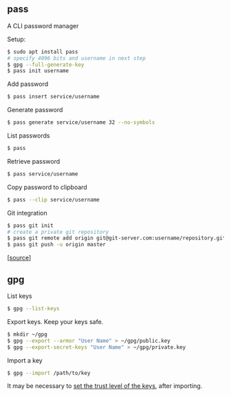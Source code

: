 ## pass

A CLI password manager

Setup:

```bash
$ sudo apt install pass
# specify 4096 bits and username in next step
$ gpg --full-generate-key
$ pass init username
```

Add password

```bash
$ pass insert service/username
```

Generate password

```bash
$ pass generate service/username 32 --no-symbols
```

List passwords

```bash
$ pass
```

Retrieve password

```bash
$ pass service/username
```

Copy password to clipboard

```bash
$ pass --clip service/username
```

Git integration

```bash
$ pass git init
# create a private git repository
$ pass git remote add origin git@git-server.com:username/repository.git
$ pass git push -u origin master
```

[[source](https://www.cloudsavvyit.com/8817/how-to-use-pass-a-command-line-password-manager-for-linux-systems/)]

## gpg

List keys

```bash
$ gpg --list-keys
```

Export keys. Keep your keys safe.

```bash
$ mkdir ~/gpg
$ gpg --export --armor "User Name" > ~/gpg/public.key
$ gpg --export-secret-keys "User Name" > ~/gpg/private.key
```

Import a key

```bash
$ gpg --import /path/to/key
```

It may be necessary to
[set the trust level of the keys](https://stackoverflow.com/a/34132924/2675670),
after importing.
